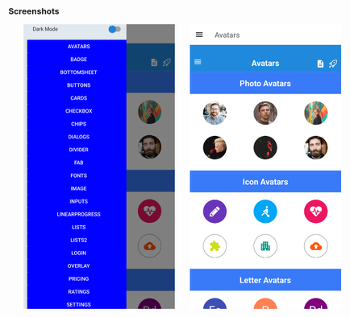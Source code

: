 ### Screenshots

<div class="wrapper" style="display: flex;justify-content: space-evenly;" markdown="1">
   <img src="./screenshots/main.png" alt="drawing" style="width:300px;margin-left:30px;"/>
   <img src="./screenshots/page.png" alt="drawing" style="width:300px;margin-left:30px;"/>
</div>